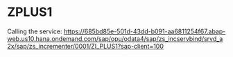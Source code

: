 # ZPLUS1

Calling the service:
https://685bd85e-501d-43dd-b091-aa6811254f67.abap-web.us10.hana.ondemand.com/sap/opu/odata4/sap/zs_incservbind/srvd_a2x/sap/zs_incrementer/0001/ZI_PLUS1?sap-client=100
